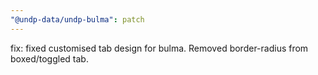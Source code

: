 ```yaml
---
"@undp-data/undp-bulma": patch
---
```


fix: fixed customised tab design for bulma. Removed border-radius from boxed/toggled tab.
